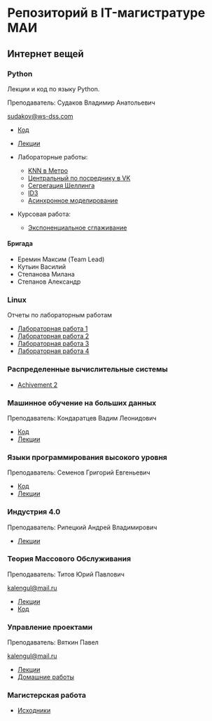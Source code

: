 # Репозиторий в IT-магистратуре МАИ

## Интернет вещей

### Python

Лекции и код по языку Python.

Преподаватель: Судаков Владимир Анатольевич

sudakov@ws-dss.com

* [Код](https://github.com/MaximDmitrievich/IT-master/tree/master/Python/Code)
* [Лекции](https://github.com/MaximDmitrievich/IT-master/blob/master/Python/Lection)
* Лабораторные работы:
  * [KNN в Метро](https://github.com/MaximDmitrievich/IT-master/tree/master/Python/Code/Example_1_knn)
  * [Центральный по посреднику в VK](https://github.com/MaximDmitrievich/IT-master/tree/master/Python/Code/Example_2_central)
  * [Сегрегация Шеллинга](https://github.com/MaximDmitrievich/IT-master/tree/master/Python/Code/Example_3_shelling)
  * [ID3](https://github.com/MaximDmitrievich/IT-master/tree/master/Python/Code/Example_4_Tree)
  * [Асинхронное моделирование](https://github.com/MaximDmitrievich/IT-master/tree/master/Python/Code/Example_5_async)

* Курсовая работа:
  * [Экспоненциальное сглаживание](https://github.com/MaximDmitrievich/IT-master/tree/master/Python/Code/ExponentSmoothing)

#### Бригада

* Еремин Максим (Team Lead)
* Кутьин Василий
* Степанова Милана
* Степанов Александр

### Linux

Отчеты по лабораторным работам

* [Лабораторная работа 1](https://github.com/MaximDmitrievich/IT-master/blob/master/Linux/Lab_1/LW1_Report.md)
* [Лабораторная работа 2](https://github.com/MaximDmitrievich/IT-master/blob/master/Linux/Lab_2/LW2_Report.md)
* [Лабораторная работа 3](https://github.com/MaximDmitrievich/IT-master/blob/master/Linux/Lab_3/LW3_Report.md)
* [Лабораторная работа 4](https://github.com/MaximDmitrievich/IT-master/blob/master/Linux/Lab_4/LW4_Report.md)

### Распределенные вычислительные системы

* [Achivement 2](https://github.com/MaximDmitrievich/IT-master/tree/master/DCS/Achivement_2)

### Машинное обучение на больших данных

Преподаватель: Кондаратцев Вадим Леонидович

* [Код](https://github.com/MaximDmitrievich/IT-master/tree/master/MachineLearning/Code)
* [Лекции](https://github.com/MaximDmitrievich/IT-master/blob/master/MachineLearning/Lection)

### Языки программирования высокого уровня

Преподаватель: Семенов Григорий Евгеньевич

* [Код](https://github.com/MaximDmitrievich/IT-master/tree/master/HighLevelLangs/Code)
* [Лекции](https://github.com/MaximDmitrievich/IT-master/blob/master/HighLevelLangs/Lection)

### Индустрия 4.0

Преподаватель: Рипецкий Андрей Владимирович

* [Лекции](https://github.com/MaximDmitrievich/IT-master/blob/master/Industry4.0/Lection)

### Теория Массового Обслуживания

Преподаватель: Титов Юрий Павлович

kalengul@mail.ru

* [Лекции](https://github.com/MaximDmitrievich/IT-master/blob/master/TMO/Lection)
* [Код](https://github.com/MaximDmitrievich/IT-master/tree/master/TMO/Code)

### Управление проектами

Преподаватель: Вяткин Павел

kalengul@mail.ru

* [Лекции](https://github.com/MaximDmitrievich/IT-master/blob/master/ProjectManagement/Lection)
* [Домашние работы](https://github.com/MaximDmitrievich/IT-master/blob/master/ProjectManagement/Homework)

### Магистерская работа

* [Исходники](https://github.com/MaximDmitrievich/IT-master/tree/master/MasterWork)
